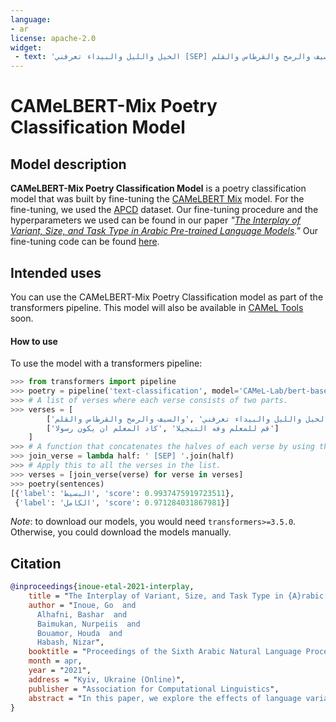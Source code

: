 ```yaml
---
language: 
- ar
license: apache-2.0
widget:
 - text: 'الخيل والليل والبيداء تعرفني [SEP] والسيف والرمح والقرطاس والقلم'
---
```

# CAMeLBERT-Mix Poetry Classification Model
## Model description
**CAMeLBERT-Mix Poetry Classification Model** is a poetry classification model that was built by fine-tuning the [CAMeLBERT Mix](https://huggingface.co/CAMeL-Lab/bert-base-arabic-camelbert-mix/) model.
For the fine-tuning, we used the [APCD](https://arxiv.org/pdf/1905.05700.pdf) dataset.
Our fine-tuning procedure and the hyperparameters we used can be found in our paper *"[The Interplay of Variant, Size, and Task Type in Arabic Pre-trained Language Models](https://arxiv.org/abs/2103.06678)."* Our fine-tuning code can be found [here](https://github.com/CAMeL-Lab/CAMeLBERT).
## Intended uses
You can use the CAMeLBERT-Mix Poetry Classification model as part of the transformers pipeline.
This model will also be available in [CAMeL Tools](https://github.com/CAMeL-Lab/camel_tools) soon.
#### How to use
To use the model with a transformers pipeline:
```python
>>> from transformers import pipeline
>>> poetry = pipeline('text-classification', model='CAMeL-Lab/bert-base-arabic-camelbert-mix-poetry')
>>> # A list of verses where each verse consists of two parts.
>>> verses = [
        ['الخيل والليل والبيداء تعرفني' ,'والسيف والرمح والقرطاس والقلم'],
        ['قم للمعلم وفه التبجيلا' ,'كاد المعلم ان يكون رسولا']
    ]
>>> # A function that concatenates the halves of each verse by using the [SEP] token.
>>> join_verse = lambda half: ' [SEP] '.join(half)
>>> # Apply this to all the verses in the list.
>>> verses = [join_verse(verse) for verse in verses]
>>> poetry(sentences)
[{'label': 'البسيط', 'score': 0.9937475919723511},
 {'label': 'الكامل', 'score': 0.971284031867981}]
```
*Note*: to download our models, you would need `transformers>=3.5.0`.
Otherwise, you could download the models manually.
 
## Citation
```bibtex
@inproceedings{inoue-etal-2021-interplay,
    title = "The Interplay of Variant, Size, and Task Type in {A}rabic Pre-trained Language Models",
    author = "Inoue, Go  and
      Alhafni, Bashar  and
      Baimukan, Nurpeiis  and
      Bouamor, Houda  and
      Habash, Nizar",
    booktitle = "Proceedings of the Sixth Arabic Natural Language Processing Workshop",
    month = apr,
    year = "2021",
    address = "Kyiv, Ukraine (Online)",
    publisher = "Association for Computational Linguistics",
    abstract = "In this paper, we explore the effects of language variants, data sizes, and fine-tuning task types in Arabic pre-trained language models. To do so, we build three pre-trained language models across three variants of Arabic: Modern Standard Arabic (MSA), dialectal Arabic, and classical Arabic, in addition to a fourth language model which is pre-trained on a mix of the three. We also examine the importance of pre-training data size by building additional models that are pre-trained on a scaled-down set of the MSA variant. We compare our different models to each other, as well as to eight publicly available models by fine-tuning them on five NLP tasks spanning 12 datasets. Our results suggest that the variant proximity of pre-training data to fine-tuning data is more important than the pre-training data size. We exploit this insight in defining an optimized system selection model for the studied tasks.",
}
```